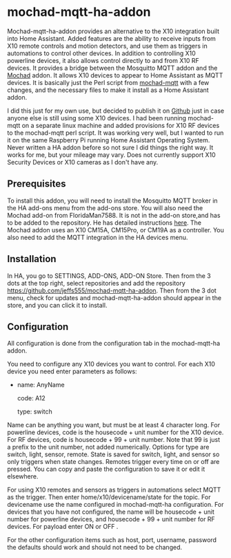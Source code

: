 # mochad-mqtt-ha-addon

Mochad-mqtt-ha-addon provides an alternative to the X10 integration built into Home Assistant. Added features are the ability to receive inputs from X10 remote controls and motion detectors, and use them as triggers in automations to control other devices. In addition to controlling X10 powerline devices, it also allows control directly to and from X10 RF devices. It provides a bridge between the Mosquitto MQTT addon and the [Mochad](https://github.com/FloridaMan7588/mochad-ha-addon) addon. It allows X10 devices to appear to Home Assistant as MQTT devices. It is basically just the Perl script from [mochad-mqtt](https://github.com/timothyh/mochad-mqtt) with a few changes, and the necessary files to make it install as a Home Assistant addon.

I did this just for my own use, but decided to publish it on [Github](https://github.com/jeffs555/mochad-mqtt-ha-addon) just in case anyone else is still using some X10 devices. I had been running mochad-mqtt on a separate linux machine and added provisions for X10 RF devices to the mochad-mqtt perl script. It was working very well, but I wanted to run it on the same Raspberry Pi running Home Assistant Operating System. Never written a HA addon before so not sure I did things the right way. It works for me, but your mileage may vary. Does not currently support X10 Security Devices or X10 cameras as I don't have any.


## Prerequisites

To install this addon, you will need to install the Mosquitto MQTT broker in the HA add-ons menu from the add-ons store. You will also need the Mochad add-on from FloridaMan7588. It is not in the add-on store,and has to be added to the repository. He has detailed instructions [here](https://github.com/floridaman7588/mochad-ha-addon). The Mochad addon uses an X10 CM15A, CM15Pro, or CM19A as a controller. You also need to add the MQTT integration in the HA devices menu.



## Installation

In HA, you go to SETTINGS, ADD-ONS, ADD-ON Store. Then from the 3 dots at the top right, select repositories and add the repository https://github.com/jeffs555/mochad-mqtt-ha-addon. Then from the 3 dot menu, check for updates and mochad-mqtt-ha-addon should appear in the store, and you can click it to install.



## Configuration

All configuration is done from the configuration tab in the mochad-mqtt-ha addon. 

You need to configure any X10 devices you want to control. For each X10 device you need enter parameters as follows:

- name: AnyName

  code: A12
  
  type: switch

Name can be anything you want, but must be at least 4 character long. 
For powerline devices, code is the housecode + unit number for the X10 device. For RF devices, code is  housecode + 99 + unit number. Note that 99 is just a prefix to the unit number, not added numerically.
Options for type are switch, light, sensor, remote. State is saved for switch, light, and sensor so only triggers when state changes. Remotes trigger every time on or off are pressed. 
You can copy and paste the configuration to save it or edit it elsewhere.

For using X10 remotes and sensors as triggers in automations select MQTT as the trigger.
Then enter  home/x10/devicename/state  for the topic. For devicename use the name configured in mochad-mqtt-ha configuration. For devices that you have not configured, the name will be housecode + unit number for powerline devices, and housecode + 99 + unit number for RF devices.
For payload enter ON or OFF .

For the other configuration items such as host, port, username, password the defaults should work and should not need to be changed. 

